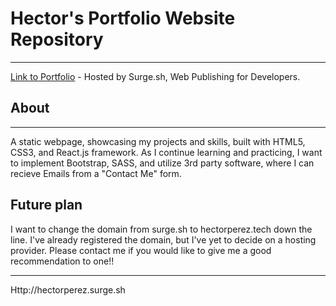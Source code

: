 # Hector's Portfolio Website Repository
---
[Link to Portfolio](hectorperez.surge.sh) - Hosted by Surge.sh, Web Publishing for Developers. 

## About
---
A static webpage, showcasing my projects and skills, built with HTML5, CSS3, and React.js framework. As I continue learning and practicing, I want to implement Bootstrap, SASS, and utilize 3rd party software, where I can recieve Emails from a "Contact Me" form.

## Future plan

I want to change the domain from surge.sh to hectorperez.tech down the line. I've already registered the domain, but I've yet to decide on a hosting provider. Please contact me if you would like to give me a good recommendation to one!!

---
Http://hectorperez.surge.sh